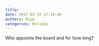 ```yaml
---
title: 
date: 2017-02-15 17:19:49
authors: Ripp
categories: Holiday
---
```


 Who appoints the board and for how long?